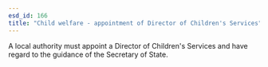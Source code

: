 ```yaml
---
esd_id: 166
title: "Child welfare - appointment of Director of Children's Services"
---
```


A local authority must appoint a Director of Children's Services and have regard to the guidance of the Secretary of State. 

